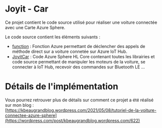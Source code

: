 # Joyit - Car

Ce projet contient le code source utilisé pour réaliser une voiture connectée avec une Carte Azure Sphere. 

Le code source contient les éléments suivants : 

- [function](./src/function) : 
    Fonction Azure permettant de déclencher des appels de méthode direct sur a voiture connetée sur Azure IoT Hub.
- [JoyitCar](./src/JoyitCar) : 
    Code Azure Sphere HL Core contenant toutes les librairies et code source permettant de manipuler les moteurs de la voiture, se connecter à IoT Hub, recevoir des commandes sur Bluetooth LE ...

# Détails de l'implémentation

Vous pourrez retrouver plus de détails sur comment ce projet a été réalisé sur mon blog : [https://kbeaugrandblog.wordpress.com/2021/05/08/tutoriel-de-la-voiture-connectee-azure-sphere](https://wordpress.com/post/kbeaugrandblog.wordpress.com/622)